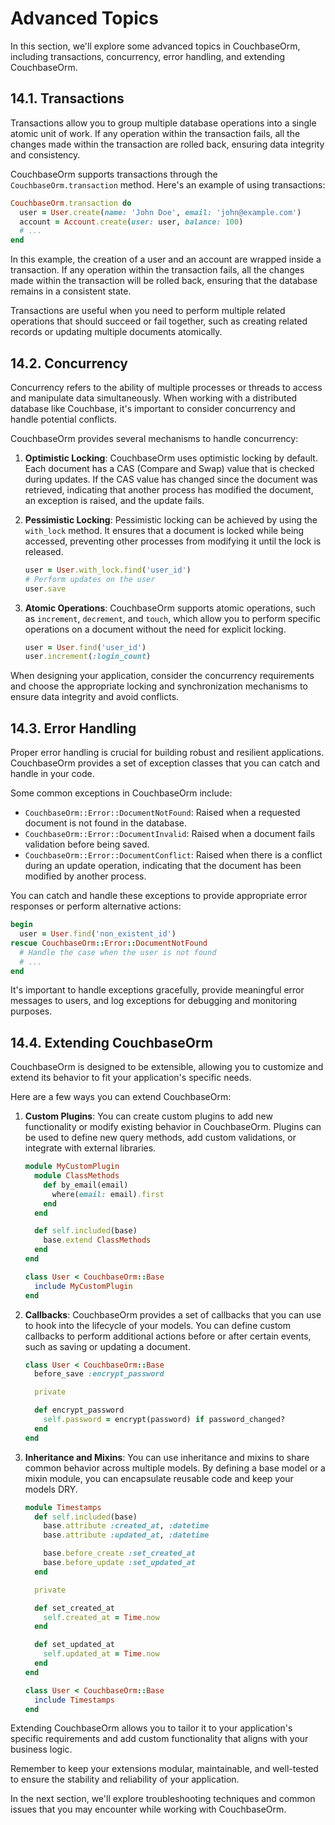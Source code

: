 # Advanced Topics

In this section, we'll explore some advanced topics in CouchbaseOrm, including transactions, concurrency, error handling, and extending CouchbaseOrm.

## 14.1. Transactions

Transactions allow you to group multiple database operations into a single atomic unit of work. If any operation within the transaction fails, all the changes made within the transaction are rolled back, ensuring data integrity and consistency.

CouchbaseOrm supports transactions through the `CouchbaseOrm.transaction` method. Here's an example of using transactions:

```ruby
CouchbaseOrm.transaction do
  user = User.create(name: 'John Doe', email: 'john@example.com')
  account = Account.create(user: user, balance: 100)
  # ...
end
```

In this example, the creation of a user and an account are wrapped inside a transaction. If any operation within the transaction fails, all the changes made within the transaction will be rolled back, ensuring that the database remains in a consistent state.

Transactions are useful when you need to perform multiple related operations that should succeed or fail together, such as creating related records or updating multiple documents atomically.

## 14.2. Concurrency

Concurrency refers to the ability of multiple processes or threads to access and manipulate data simultaneously. When working with a distributed database like Couchbase, it's important to consider concurrency and handle potential conflicts.

CouchbaseOrm provides several mechanisms to handle concurrency:

1. **Optimistic Locking**: CouchbaseOrm uses optimistic locking by default. Each document has a CAS (Compare and Swap) value that is checked during updates. If the CAS value has changed since the document was retrieved, indicating that another process has modified the document, an exception is raised, and the update fails.

2. **Pessimistic Locking**: Pessimistic locking can be achieved by using the `with_lock` method. It ensures that a document is locked while being accessed, preventing other processes from modifying it until the lock is released.

   ```ruby
   user = User.with_lock.find('user_id')
   # Perform updates on the user
   user.save
   ```

3. **Atomic Operations**: CouchbaseOrm supports atomic operations, such as `increment`, `decrement`, and `touch`, which allow you to perform specific operations on a document without the need for explicit locking.

   ```ruby
   user = User.find('user_id')
   user.increment(:login_count)
   ```

When designing your application, consider the concurrency requirements and choose the appropriate locking and synchronization mechanisms to ensure data integrity and avoid conflicts.

## 14.3. Error Handling

Proper error handling is crucial for building robust and resilient applications. CouchbaseOrm provides a set of exception classes that you can catch and handle in your code.

Some common exceptions in CouchbaseOrm include:

- `CouchbaseOrm::Error::DocumentNotFound`: Raised when a requested document is not found in the database.
- `CouchbaseOrm::Error::DocumentInvalid`: Raised when a document fails validation before being saved.
- `CouchbaseOrm::Error::DocumentConflict`: Raised when there is a conflict during an update operation, indicating that the document has been modified by another process.

You can catch and handle these exceptions to provide appropriate error responses or perform alternative actions:

```ruby
begin
  user = User.find('non_existent_id')
rescue CouchbaseOrm::Error::DocumentNotFound
  # Handle the case when the user is not found
  # ...
end
```

It's important to handle exceptions gracefully, provide meaningful error messages to users, and log exceptions for debugging and monitoring purposes.

## 14.4. Extending CouchbaseOrm

CouchbaseOrm is designed to be extensible, allowing you to customize and extend its behavior to fit your application's specific needs.

Here are a few ways you can extend CouchbaseOrm:

1. **Custom Plugins**: You can create custom plugins to add new functionality or modify existing behavior in CouchbaseOrm. Plugins can be used to define new query methods, add custom validations, or integrate with external libraries.

   ```ruby
   module MyCustomPlugin
     module ClassMethods
       def by_email(email)
         where(email: email).first
       end
     end

     def self.included(base)
       base.extend ClassMethods
     end
   end

   class User < CouchbaseOrm::Base
     include MyCustomPlugin
   end
   ```

2. **Callbacks**: CouchbaseOrm provides a set of callbacks that you can use to hook into the lifecycle of your models. You can define custom callbacks to perform additional actions before or after certain events, such as saving or updating a document.

   ```ruby
   class User < CouchbaseOrm::Base
     before_save :encrypt_password

     private

     def encrypt_password
       self.password = encrypt(password) if password_changed?
     end
   end
   ```

3. **Inheritance and Mixins**: You can use inheritance and mixins to share common behavior across multiple models. By defining a base model or a mixin module, you can encapsulate reusable code and keep your models DRY.

   ```ruby
   module Timestamps
     def self.included(base)
       base.attribute :created_at, :datetime
       base.attribute :updated_at, :datetime

       base.before_create :set_created_at
       base.before_update :set_updated_at
     end

     private

     def set_created_at
       self.created_at = Time.now
     end

     def set_updated_at
       self.updated_at = Time.now
     end
   end

   class User < CouchbaseOrm::Base
     include Timestamps
   end
   ```

Extending CouchbaseOrm allows you to tailor it to your application's specific requirements and add custom functionality that aligns with your business logic.

Remember to keep your extensions modular, maintainable, and well-tested to ensure the stability and reliability of your application.

In the next section, we'll explore troubleshooting techniques and common issues that you may encounter while working with CouchbaseOrm.
